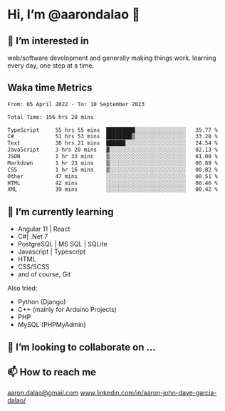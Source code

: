 # __Hi, I’m @aarondalao__ 👋 
## 👀 I’m interested in 
web/software development and generally making things work.
learning every day, one step at a time. 

## Waka time Metrics
<!--START_SECTION:waka-->

```txt
From: 05 April 2022 - To: 10 September 2023

Total Time: 156 hrs 20 mins

TypeScript     55 hrs 55 mins  █████████░░░░░░░░░░░░░░░░   35.77 %
C#             51 hrs 53 mins  ████████▒░░░░░░░░░░░░░░░░   33.20 %
Text           38 hrs 21 mins  ██████░░░░░░░░░░░░░░░░░░░   24.54 %
JavaScript     3 hrs 20 mins   ▓░░░░░░░░░░░░░░░░░░░░░░░░   02.13 %
JSON           1 hr 33 mins    ▒░░░░░░░░░░░░░░░░░░░░░░░░   01.00 %
Markdown       1 hr 23 mins    ▒░░░░░░░░░░░░░░░░░░░░░░░░   00.89 %
CSS            1 hr 16 mins    ▒░░░░░░░░░░░░░░░░░░░░░░░░   00.82 %
Other          47 mins         ░░░░░░░░░░░░░░░░░░░░░░░░░   00.51 %
HTML           42 mins         ░░░░░░░░░░░░░░░░░░░░░░░░░   00.46 %
XML            39 mins         ░░░░░░░░░░░░░░░░░░░░░░░░░   00.42 %
```

<!--END_SECTION:waka-->

## 🌱 I’m currently learning 

- Angular 11 | React 
- C#| .Net 7
- PostgreSQL | MS SQL | SQLite
- Javascript | Typescript
- HTML 
- CSS/SCSS
- and of course, Git 


Also tried:
- Python (Django)
- C++ (mainly for Arduino Projects)
- PHP
- MySQL (PHPMyAdmin)


## 💞️ I’m looking to collaborate on ...

## 📫 How to reach me 
aaron.dalao@gmail.com
www.linkedin.com/in/aaron-john-dave-garcia-dalao/

<!---
aarondalao/aarondalao is a ✨ special ✨ repository because its `README.md` (this file) appears on your GitHub profile.
You can click the Preview link to take a look at your changes.
--->

